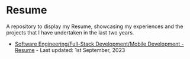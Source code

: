 # Resume
A repository to display my Resume, showcasing my experiences and the projects that I have undertaken in the last two years.

<!-- - [Software Engineering/Full-Stack Development/Mobile Development - Resume](https://drive.google.com/file/d/1DmqrPgC5WqbbTSyiKchZEpU1xeCt4lAC/view?usp=sharing) - Last updated: 19th January, 2022 -->

- [Software Engineering/Full-Stack Development/Mobile Development - Resume](https://drive.google.com/file/d/1PJ9mVt3fLuEyAIBLfkLC9T2M2sUQvqAl/view?usp=sharing) - Last updated: 1st September, 2023

<!-- - [A cleaner version of the above SWE Resume](https://drive.google.com/file/d/1qjjQEnt9hK3LSBTuC8jtJMtNDzWaHwQp/view?usp=sharing) - Last Updated 7th July, 2021 -->


